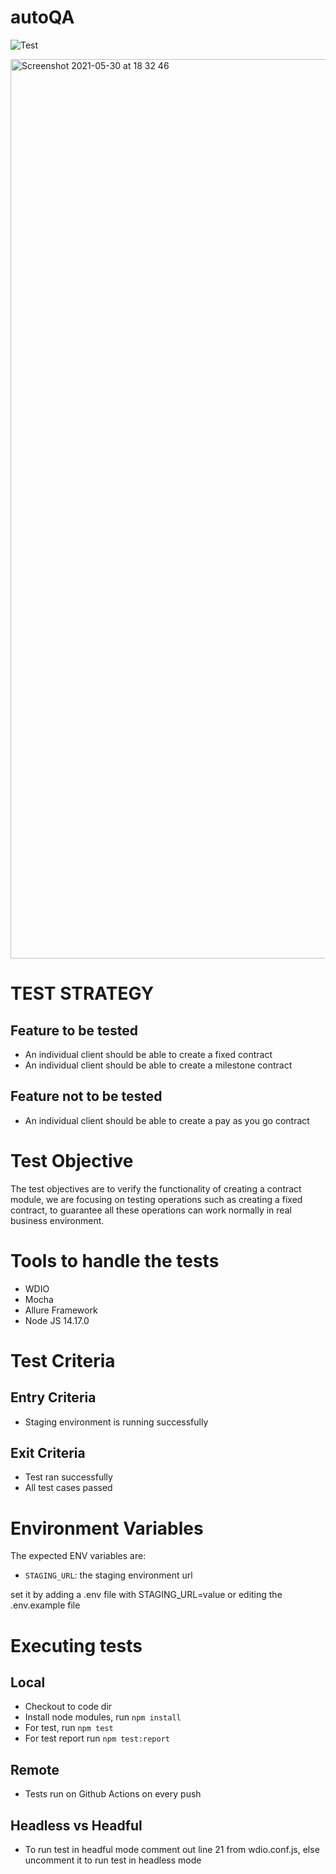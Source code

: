 # autoQA
![Test](https://github.com/azupatrick0/autoQA/workflows/Test/badge.svg)

<img width="1439" alt="Screenshot 2021-05-30 at 18 32 46" src="https://user-images.githubusercontent.com/30567888/120114194-e5764580-c175-11eb-97bb-11c9bf5d77dd.png">

# TEST STRATEGY
## Feature to be tested
- An individual client should be able to create a fixed contract
- An individual client should be able to create a milestone contract

## Feature not to be tested
- An individual client should be able to create a pay as you go contract

# Test Objective
The test objectives are to verify the functionality of  creating a contract module, we are focusing on testing operations such as creating a fixed contract, to guarantee all these operations can work normally in real business environment.

# Tools to handle the tests
- WDIO
- Mocha
- Allure Framework
- Node JS 14.17.0

# Test Criteria
## Entry Criteria
- Staging environment is running successfully

## Exit Criteria
- Test ran successfully
- All test cases passed

# Environment Variables
The expected ENV variables are:

- `STAGING_URL`: the staging environment url

set it by adding a .env file with STAGING_URL=value or editing the .env.example file
# Executing tests
## Local
- Checkout to code dir
- Install  node modules, run ```npm install```
- For test, run ```npm test```
- For test report run ```npm test:report```

## Remote
- Tests run on Github Actions on every push

## Headless vs Headful
- To run test in headful mode comment out line 21 from wdio.conf.js, else uncomment it to run test in headless mode
